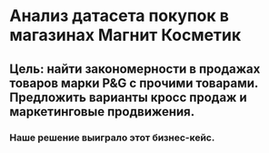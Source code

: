 # Анализ датасета покупок в магазинах Магнит Косметик 
## Цель: найти закономерности в продажах товаров марки P&G с прочими товарами. Предложить варианты кросс продаж и маркетинговые продвижения.
### Наше решение выиграло этот бизнес-кейс.
